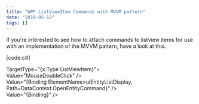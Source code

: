 ```yaml
---
title: "WPF ListViewItem Commands with MVVM pattern"
date: "2010-05-12"
tags: []
---
```


If you're interested to see how to attach commands to listview items for use with an implementation of the MVVM pattern, have a look at this.

[code:c#]

TargetType="{x:Type ListViewItem}">   
Value="MouseDoubleClick" />   
Value="{Binding ElementName=uiEntityListDisplay, Path=DataContext.OpenEntityCommand}" />   
Value="{Binding}" />   
